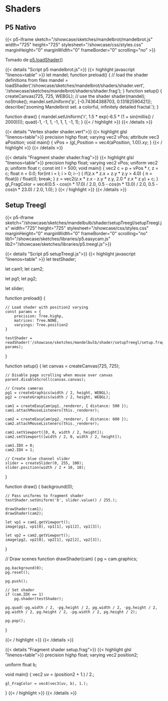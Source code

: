 
# Shaders

## P5 Nativo

<script>
    function disableScroll(canvas){
        canvas.onwheel = function(event){
            event.preventDefault();
        };

        canvas.onmousewheel = function(event){
            event.preventDefault();
        };
    }
</script>

{{< p5-iframe sketch="/showcase/sketches/mandelbrot/mandelbrot.js" width="725" height="725" stylesheet="/showcase/css/styles.css" marginHeight="0" marginWidth="0" frameBorder="0" scrolling="no" >}} 

Tomado de [p5.loadShader()](https://p5js.org/es/reference/#/p5/loadShader)

<!-- CODE SNIPPETS -->

<!-- -------MANDELBROT SCRIPT------- -->

{{< details "Script p5 mandelbrot.js">}}
{{< highlight javascript "linenos=table" >}}
let mandel;
function preload() {
    // load the shader definitions from files
    mandel = loadShader('/showcase/sketches/mandelbrot/shaders/shader.vert', '/showcase/sketches/mandelbrot/shaders/shader.frag');
}
function setup() {
    createCanvas(725, 725, WEBGL);
    // use the shader
    shader(mandel);
    noStroke();
    mandel.setUniform('p', [-0.74364388703, 0.13182590421]);
    describe('zooming Mandelbrot set. a colorful, infinitely detailed fractal.');
}

function draw() {
    mandel.setUniform('r', 1.5 * exp(-6.5 * (1 + sin(millis() / 2000))));
    quad(-1, -1, 1, -1, 1, 1, -1, 1);
}
{{< / highlight >}}
{{< /details >}}

<!-- -------VERTEX SHADER------- -->

{{< details "Vertex shader shader.vert">}}
{{< highlight glsl "linenos=table">}}
precision highp float;
varying vec2 vPos;
attribute vec3 aPosition;
void main() {
    vPos = (gl_Position = vec4(aPosition, 1.0)).xy;
}
{{< / highlight >}}
{{< /details >}}

<!-- -------FRAGMENT SHADER------- -->

{{< details "Fragment shader shader.frag">}}
{{< highlight glsl "linenos=table">}}
precision highp float;
varying vec2 vPos;
uniform vec2 p;
uniform float r;
const int I = 500;
void main() {
    vec2 c = p + vPos * r, z = c;
    float n = 0.0;
    for(int i = I; i > 0; i--) {
        if(z.x * z.x + z.y * z.y > 4.0) {
            n = float(i) / float(I);
            break;
        }
        z = vec2(z.x * z.x - z.y * z.y, 2.0 * z.x * z.y) + c;
    }
    gl_FragColor = vec4(0.5 - cos(n * 17.0) / 2.0, 0.5 - cos(n * 13.0) / 2.0, 0.5 - cos(n * 23.0) / 2.0, 1.0);
}
{{< / highlight >}}
{{< /details >}}

## Setup Treegl

{{< p5-iframe sketch="/showcase/sketches/mandelbulb/shader/setupTreegl/setupTreegl.js" width="725" height="725" stylesheet="/showcase/css/styles.css" marginHeight="0" marginWidth="0" frameBorder="0" scrolling="no" lib1="/showcase/sketches/libraries/p5.easycam.js" lib2="/showcase/sketches/libraries/p5.treegl.js">}}

<!-- CODE SNIPPETS -->

<!-- -------setupTreegl SCRIPT------- -->

{{< details "Script p5 setupTreegl.js">}}
{{< highlight javascript "linenos=table" >}}
let testShader;

let cam1;
let cam2;

let pg1;
let pg2;

let slider;

function preload() {

    // Load shader with position2 varying
    const params = {
        precision: Tree.highp,
        matrices: Tree.NONE,
        varyings: Tree.position2
    }

    testShader = readShader('/showcase/sketches/mandelbulb/shader/setupTreegl/setup.frag', params);
}

function setup() {
    let canvas = createCanvas(725, 725);

    // Disable page scrolling when mouse over canvas
    parent.disableScroll(canvas.canvas);

    // Create cameras
    pg1 = createGraphics(width / 2, height, WEBGL);
    pg2 = createGraphics(width / 2, height, WEBGL);

    cam1 = createEasyCam(pg1._renderer, { distance: 500 });
    cam1.attachMouseListeners(this._renderer);

    cam2 = createEasyCam(pg2._renderer, { distance: 600 });
    cam2.attachMouseListeners(this._renderer);

    cam1.setViewport([0, 0, width / 2, height]);
    cam2.setViewport([width / 2, 0, width / 2, height]);

    cam1.IDX = 0;
    cam2.IDX = 1;

    // Create blue channel slider
    slider = createSlider(0, 255, 100);
    slider.position(width / 2 + 10, 10);
}

function draw() {
    background(0);

    // Pass uniforms to fragment shader
    testShader.setUniform('b', slider.value() / 255.);

    drawShader(cam1);
    drawShader(cam2);

    let vp1 = cam1.getViewport();
    image(pg1, vp1[0], vp1[1], vp1[2], vp1[3]);

    let vp2 = cam2.getViewport();
    image(pg2, vp2[0], vp2[1], vp2[2], vp2[3]);
}

// Draw scenes
function drawShader(cam) {
    pg = cam.graphics;

    pg.background(0);
    pg.reset();

    pg.push();

    // Set shader
    if (cam.IDX == 1)
        pg.shader(testShader);
    
    pg.quad(-pg.width / 2, -pg.height / 2, pg.width / 2, -pg.height / 2, pg.width / 2, pg.height / 2, -pg.width / 2, pg.height / 2);

    pg.pop();
}

{{< / highlight >}}
{{< /details >}}

<!-- -------FRAGMENT SHADER------- -->

{{< details "Fragment shader setup.frag">}}
{{< highlight glsl "linenos=table">}}
precision highp float;
varying vec2 position2;

uniform float b;

void main() {
    vec2 uv = (position2 + 1.) / 2.;

    gl_FragColor = vec4(vec3(uv, b), 1.);
}
{{< / highlight >}}
{{< /details >}}
